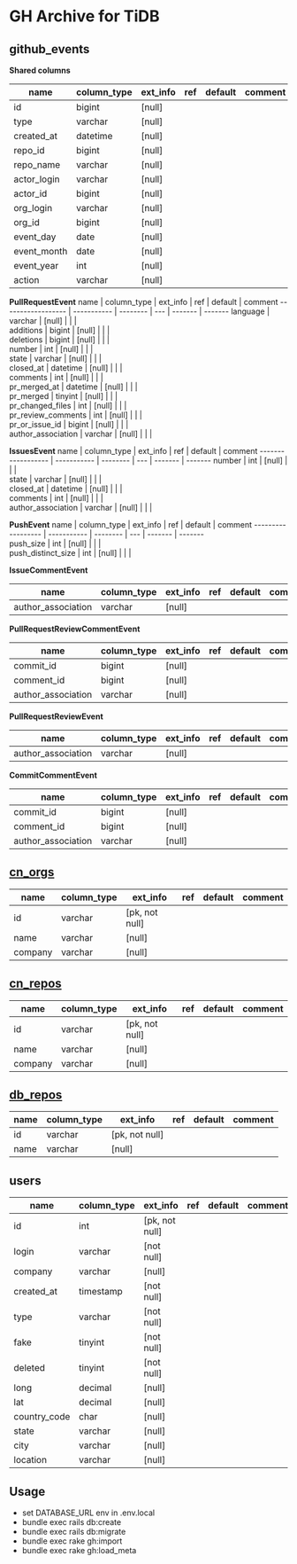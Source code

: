 # GH Archive for TiDB


## github_events


**Shared columns**

name               | column_type | ext_info | ref | default | comment
------------------ | ----------- | -------- | --- | ------- | -------
id                 | bigint      | [null]   |     |         |        
type               | varchar     | [null]   |     |         |        
created_at         | datetime    | [null]   |     |         |        
repo_id            | bigint      | [null]   |     |         |        
repo_name          | varchar     | [null]   |     |         | 
actor_login        | varchar     | [null]   |     |         |       
actor_id           | bigint      | [null]   |     |         | 
org_login          | varchar     | [null]   |     |         |        
org_id             | bigint      | [null]   |     |         |            
event_day          | date        | [null]   |     |         |        
event_month        | date        | [null]   |     |         | 
event_year         | int         | [null]   |     |         |   
action             | varchar     | [null]   |     |         |  


        
**PullRequestEvent**
name               | column_type | ext_info | ref | default | comment
------------------ | ----------- | -------- | --- | ------- | -------
language           | varchar     | [null]   |     |         |        
additions          | bigint      | [null]   |     |         |        
deletions          | bigint      | [null]   |     |         |              
number             | int         | [null]   |     |         |        
state              | varchar     | [null]   |     |         |        
closed_at          | datetime    | [null]   |     |         |        
comments           | int         | [null]   |     |         |        
pr_merged_at       | datetime    | [null]   |     |         |        
pr_merged          | tinyint     | [null]   |     |         |        
pr_changed_files   | int         | [null]   |     |         |        
pr_review_comments | int         | [null]   |     |         |        
pr_or_issue_id     | bigint      | [null]   |     |         |           
author_association | varchar     | [null]   |     |         |  



**IssuesEvent**
name               | column_type | ext_info | ref | default | comment
------------------ | ----------- | -------- | --- | ------- | -------
number             | int         | [null]   |     |         |        
state              | varchar     | [null]   |     |         |        
closed_at          | datetime    | [null]   |     |         |    
comments           | int         | [null]   |     |         |    
author_association | varchar     | [null]   |     |         |   


**PushEvent**
name               | column_type | ext_info | ref | default | comment
------------------ | ----------- | -------- | --- | ------- | -------      
push_size          | int         | [null]   |     |         |        
push_distinct_size | int         | [null]   |     |         |        

**IssueCommentEvent**

name               | column_type | ext_info | ref | default | comment
------------------ | ----------- | -------- | --- | ------- | ------- 
author_association | varchar     | [null]   |     |         |   

**PullRequestReviewCommentEvent**

name               | column_type | ext_info | ref | default | comment
------------------ | ----------- | -------- | --- | ------- | -------
commit_id          | bigint      | [null]   |     |         |        
comment_id         | bigint      | [null]   |     |         |       
author_association | varchar     | [null]   |     |         |    


**PullRequestReviewEvent**

name               | column_type | ext_info | ref | default | comment
------------------ | ----------- | -------- | --- | ------- | ------- 
author_association | varchar     | [null]   |     |         |   

**CommitCommentEvent**

name               | column_type | ext_info | ref | default | comment
------------------ | ----------- | -------- | --- | ------- | ------- 
commit_id          | bigint      | [null]   |     |         |        
comment_id         | bigint      | [null]   |     |         |       
author_association | varchar     | [null]   |     |         |   
      

## [cn_orgs](https://github.com/hooopo/gharchive/blob/main/meta/orgs/cn_orgs.yml)



name    | column_type | ext_info       | ref | default | comment
------- | ----------- | -------------- | --- | ------- | -------
id      | varchar     | [pk, not null] |     |         |        
name    | varchar     | [null]         |     |         |        
company | varchar     | [null]         |     |         |        

## [cn_repos](https://github.com/hooopo/gharchive/blob/main/meta/repos/cn_repos.yml)



name    | column_type | ext_info       | ref | default | comment
------- | ----------- | -------------- | --- | ------- | -------
id      | varchar     | [pk, not null] |     |         |        
name    | varchar     | [null]         |     |         |        
company | varchar     | [null]         |     |         |        

## [db_repos](https://github.com/hooopo/gharchive/blob/main/meta/repos/db_repos.yml)



name | column_type | ext_info       | ref | default | comment
---- | ----------- | -------------- | --- | ------- | -------
id   | varchar     | [pk, not null] |     |         |        
name | varchar     | [null]         |     |         |        

     

## users



name         | column_type | ext_info       | ref | default | comment
------------ | ----------- | -------------- | --- | ------- | -------
id           | int         | [pk, not null] |     |         |        
login        | varchar     | [not null]     |     |         |        
company      | varchar     | [null]         |     |         |        
created_at   | timestamp   | [not null]     |     |         |        
type         | varchar     | [not null]     |     |         |        
fake         | tinyint     | [not null]     |     |         |        
deleted      | tinyint     | [not null]     |     |         |        
long         | decimal     | [null]         |     |         |        
lat          | decimal     | [null]         |     |         |        
country_code | char        | [null]         |     |         |        
state        | varchar     | [null]         |     |         |        
city         | varchar     | [null]         |     |         |        
location     | varchar     | [null]         |     |         |        



## Usage

* set DATABASE_URL env in .env.local
* bundle exec rails db:create
* bundle exec rails db:migrate
* bundle exec rake gh:import
* bundle exec rake gh:load_meta

